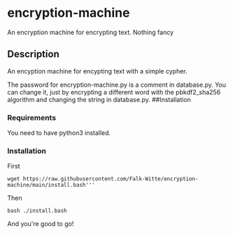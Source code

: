 # encryption-machine

An encryption machine for encrypting text. Nothing fancy

## Description

An encyption machine for encypting text with a simple cypher.

The password for encryption-machine.py is a comment in database.py. You can
change it, just by encrypting a different word with the pbkdf2_sha256 algorithm
and changing the string in database.py. ##Installation

### Requirements

You need to have python3 installed.

### Installation

First

    wget https://raw.githubusercontent.com/Falk-Witte/encryption-machine/main/install.bash'''

Then

    bash ./install.bash

And you're good to go!
